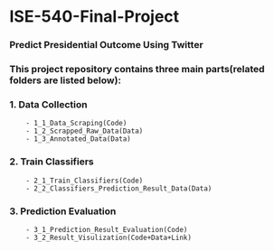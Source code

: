 # ISE-540-Final-Project
### Predict Presidential Outcome Using Twitter

### This project repository contains three main parts(related folders are listed below):

###    1. Data Collection 
        - 1_1_Data_Scraping(Code)
        - 1_2_Scrapped_Raw_Data(Data)
        - 1_3_Annotated_Data(Data)
###    2. Train Classifiers
        - 2_1_Train_Classifiers(Code)
        - 2_2_Classifiers_Prediction_Result_Data(Data)
###    3. Prediction Evaluation
        - 3_1_Prediction_Result_Evaluation(Code)
        - 3_2_Result_Visulization(Code+Data+Link)
